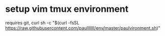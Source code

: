 # setup vim tmux environment
requires git, curl
sh -c "$(curl -fsSL https://raw.githubusercontent.com/paulllllll/env/master/paulvironment.sh)"
